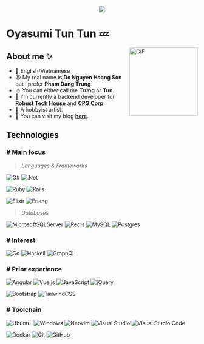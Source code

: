 <div align="center">
    <img max-width="800" src="https://lh3.googleusercontent.com/EdTbKl9TpDDtVPYyFz7cOxG0gofVh1Z41JbVBycjDgYB6WHMCaPWgoE-ZqlP3iPyQ2PbSie-XaKNCT8GrqIME1hRptaMfQ67tv3Ds9rzfjQ0YFiEkxM94N7ndAyDRGkV2jzIoLOk6gsQOdbzSRc0-m4AvB9S0ZBTcli7wxNlJCGEutXV8JaIgAxmgfs9nWIrhtpkvw9fTrcsRRkzAN-zlN8N-9d2eXbf_uyeFO9dhAmdwKK6fGjfF7y3TDgl1ZQKdH4dDC2CSRU9s9GbCeFJw4b7lO4vBKnUaak400cR9wpwPeN2c7axFDBf88dthFejv-AGthaYaUaGV-6--ObE6ecMEmzwkLEdI8ct5jeDt6K9FUufaMjnPvivY1RvPjDvO-6etzl5n0k0p8AywLbch7GFgsObF8O9eZfTwcweO4GWmAOBOaBLYgejUYsChi2LTv7J9E2nGJ9WTfPnjePYCfWZlGnyo_BD_tG3Z4afKlpF4nCl5LkMSN7mXH9HPjQns48OxnrLxT2UNsWgFxUURSv8SGbSdWGHBNWNSm2kR_UyZMTXD9FbuB28zKUOTN7vk6BvAMUlUMsdGnhv07NGk2IwxbygUsg4r7Wsn0Ov3XSYpwAIyekLbbQ8TwFTTSa6ep_MwI20F3crktFYKEylX8e5uPtG0Fa2INqhqlxFZOjFq6qE6i03hVjmZ-EJsqyM_R1Qm5mVvr6uGPCmrap46ks9=w670-h312-no?authuser=0"/>
</div>

# Oyasumi Tun Tun 💤
<img align="right" alt="GIF" height="180px" src="https://lh3.googleusercontent.com/pw/AM-JKLXOD99__lcd7oaF2GPRCw5Eg_fP_FnG9Zp1zkXZesLAYcFaCkvB4VvV-A0U9eINTrU_XUdSu3vkNrFdWbPwzOJ4FyDkxIpnpS6j8fJYo_vKk1NDrHiQcb3kD3DP0gjkc-Xd6a1zFuUc45T1zIsBg4Tu=s200-no?authuser=0" />

## About me ✨
- 💬 English/Vietnamese
- 😆 My real name is **Do Nguyen Hoang Son** but I prefer **Pham Dang Trung**.
- ☺️  You can either call me **Trung** or **Tun**.
- 🏢 I'm currently a backend developer for **[Robust Tech House](https://robusttechhouse.com/)** and **[CPG Corp](https://www.cpgcorp.com.sg/)**.
- 🎨 A hobbyist artist. 
- 📓 You can visit my blog **[here](https://www.phamdangtrung.com/)**.

## Technologies
### **# Main focus**

> *Languages & Frameworks*

![C#](https://img.shields.io/badge/c%23-%23239120.svg?style=for-the-badge&logo=c-sharp&logoColor=white)&nbsp;![.Net](https://img.shields.io/badge/.NET-5C2D91?style=for-the-badge&logo=.net&logoColor=white)

![Ruby](https://img.shields.io/badge/ruby-%23CC342D.svg?style=for-the-badge&logo=ruby&logoColor=white)&nbsp;![Rails](https://img.shields.io/badge/rails-%23CC0000.svg?style=for-the-badge&logo=ruby-on-rails&logoColor=white)

![Elixir](https://img.shields.io/badge/elixir-%234B275F.svg?style=for-the-badge&logo=elixir&logoColor=white)&nbsp;![Erlang](https://img.shields.io/badge/Erlang-white.svg?style=for-the-badge&logo=erlang&logoColor=a90533)&nbsp;

> *Databases*

![MicrosoftSQLServer](https://img.shields.io/badge/Microsoft%20SQL%20Sever-CC2927?style=for-the-badge&logo=microsoft%20sql%20server&logoColor=white)&nbsp;![Redis](https://img.shields.io/badge/redis-%23DD0031.svg?style=for-the-badge&logo=redis&logoColor=white)&nbsp;![MySQL](https://img.shields.io/badge/mysql-%2300f.svg?style=for-the-badge&logo=mysql&logoColor=white)&nbsp;![Postgres](https://img.shields.io/badge/postgres-%23316192.svg?style=for-the-badge&logo=postgresql&logoColor=white)


### **# Interest**

![Go](https://img.shields.io/badge/go-%2300ADD8.svg?style=for-the-badge&logo=go&logoColor=white)&nbsp;![Haskell](https://img.shields.io/badge/Haskell-5e5086?style=for-the-badge&logo=haskell&logoColor=white)&nbsp;![GraphQL](https://img.shields.io/badge/-GraphQL-E10098?style=for-the-badge&logo=graphql&logoColor=white)


### **# Prior experience**

![Angular](https://img.shields.io/badge/angular-%23DD0031.svg?style=for-the-badge&logo=angular&logoColor=white)&nbsp;![Vue.js](https://img.shields.io/badge/vuejs-%2335495e.svg?style=for-the-badge&logo=vuedotjs&logoColor=%234FC08D)&nbsp;![JavaScript](https://img.shields.io/badge/javascript-%23323330.svg?style=for-the-badge&logo=javascript&logoColor=%23F7DF1E)&nbsp;![jQuery](https://img.shields.io/badge/jquery-%230769AD.svg?style=for-the-badge&logo=jquery&logoColor=white)&nbsp;

![Bootstrap](https://img.shields.io/badge/bootstrap-%23563D7C.svg?style=for-the-badge&logo=bootstrap&logoColor=white)&nbsp;![TailwindCSS](https://img.shields.io/badge/tailwindcss-%2338B2AC.svg?style=for-the-badge&logo=tailwind-css&logoColor=white)


### **# Toolchain**

![Ubuntu](https://img.shields.io/badge/Ubuntu-E95420?style=for-the-badge&logo=ubuntu&logoColor=white)&nbsp;	![Windows](https://img.shields.io/badge/Windows-0078D6?style=for-the-badge&logo=windows&logoColor=white)&nbsp;![Neovim](https://img.shields.io/badge/NeoVim-%2357A143.svg?&style=for-the-badge&logo=neovim&logoColor=white)&nbsp;![Visual Studio](https://img.shields.io/badge/Visual%20Studio-5C2D91.svg?style=for-the-badge&logo=visual-studio&logoColor=white)&nbsp;![Visual Studio Code](https://img.shields.io/badge/Visual%20Studio%20Code-0078d7.svg?style=for-the-badge&logo=visual-studio-code&logoColor=white)&nbsp;

![Docker](https://img.shields.io/badge/docker-%230db7ed.svg?style=for-the-badge&logo=docker&logoColor=white)&nbsp;![Git](https://img.shields.io/badge/git-%23F05033.svg?style=for-the-badge&logo=git&logoColor=white)&nbsp;![GitHub](https://img.shields.io/badge/github-%23121011.svg?style=for-the-badge&logo=github&logoColor=white)